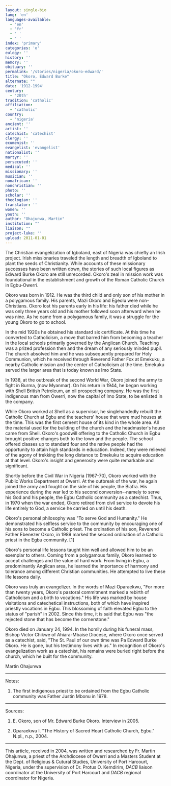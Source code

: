 ```yaml
---
layout: single-bio
lang: 'en'
languages-available:
  - 'en'
  - 'fr'
  - ' '
  - ' '
index: 'primary'
categories: 'o'
eulogy: ''
history: ''
memory: ''
obituary: ''
permalink: '/stories/nigeria/okoro-edward/'
title: "Okoro, Edward Burke"
alternate: ""
date: '1912-1994'
century:
  - '20th'
tradition: 'catholic'
affiliation:
  - 'catholic'
country:
  - 'nigeria'
ancient: ''
artist: ''
catechist: 'catechist'
clergy: ''
ecumenist: ''
evangelist: 'evangelist'
nationalist: ''
martyr: ''
persecuted: ''
medical: ''
missionary: ''
musician: ''
nonafrican: ''
nonchristian: ''
photo: ''
scholar: ''
theologian: ''
translator: ''
women: ''
youth: ''
author: "Ohajunwa, Martin"
institution: ""
liaison: ""
project-luke: ''
upload: 2011-01-01
---
```




The Christian evangelization of Igboland, east of Nigeria was chiefly an Irish project. Irish missionaries traveled the length and breadth of Igboland to plant the seeds of Christianity. While accounts of these missionary successes have been written down, the stories of such local figures as Edward Burke Okoro are still unrecorded. Okoro's zeal in mission work was foundational in the establishment and growth of the Roman Catholic Church in Egbu-Owerri.

Okoro was born in 1912. He was the third child and only son of his mother in a polygamous family. His parents, Mazi Okoro and Egeolu were non-Christians. Okoro lost his parents early in his life: his father died while he was only three years old and his mother followed soon afterward when he was nine. As he came from a polygamous family, it was a struggle for the young Okoro to go to school.

In the mid 1920s he obtained his standard six certificate. At this time he converted to Catholicism, a move that barred him from becoming a teacher in the local schools primarily governed by the Anglican Church. Teaching was a prized profession then and the dream of any seriously minded pupil. The church absolved him and he was subsequently prepared for Holy Communion, which he received through Reverend Father Fox at Emekuku, a nearby Catholic mission and the center of Catholicism at the time. Emekuku served the larger area that is today known as Imo State.

In 1938, at the outbreak of the second World War, Okoro joined the army to fight in Burma, (now Myanmar). On his return in 1944, he began working with Shell British Petroleum, an oil prospecting company. He was the first indigenous man from Owerri, now the capital of Imo State, to be enlisted in the company.

While Okoro worked at Shell as a supervisor, he singlehandedly rebuilt the Catholic Church at Egbu and the teachers' house that were mud houses at the time. This was the first cement house of its kind in the whole area. All the material used for the building of the church and the headmaster's house came from Shell. Okoro's goodwill offering to the Catholic Church in Egbu brought positive changes both to the town and the people. The school offered classes up to standard four and the native people had the opportunity to attain high standards in education. Indeed, they were relieved of the agony of trekking the long distance to Emekuku to acquire education at that level. Okoro's insight and generosity were quite remarkable and significant.

Shortly before the Civil War in Nigeria (1967-70), Okoro worked with the Public Works Department at Owerri. At the outbreak of the war, he again joined the army and fought on the side of his people, the Biafra. His experience during the war led to his second conversion--namely to serve his God and his people, the Egbu Catholic community as a catechist. Thus, in 1970 when the war ended, Okoro retired from civil service to devote his life entirely to God, a service he carried on until his death.

Okoro's personal philosophy was "To serve God and Humanity." He demonstrated his selfless service to the community by encouraging one of his sons to become a Catholic priest. The ordination of his son, Reverend Father Ebenezer Okoro, in 1989 marked the second ordination of a Catholic priest in the Egbu community. [1]

Okoro's personal life lessons taught him well and allowed him to be an exemplar to others. Coming from a polygamous family, Okoro learned to accept challenges and the value of hard work. From living in Egbu, a predominantly Anglican area, he learned the importance of harmony and tolerance among different Christian communities. He attempted to live these life lessons daily.

Okoro was truly an evangelizer. In the words of Mazi Oparaekwu, "For more than twenty years, Okoro's pastoral commitment marked a rebirth of Catholicism and a birth to vocations." His life was marked by house visitations and catechetical instructions, both of which have inspired priestly vocations in Egbu. This blossoming of faith elevated Egbu to the status of "parish" in 2002. Since this time, it is said that Egbu was "the rejected stone that has become the cornerstone."

Okoro died on January 24, 1994. In the homily during his funeral mass, Bishop Victor Chikwe of Ahiara-Mbaise Diocese, where Okoro once served as a catechist, said, "The St. Paul of our own time was Pa Edward Burke Okoro. He is gone, but his testimony lives with us." In recognition of Okoro's evangelization work as a catechist, his remains were buried right before the church, which he built for the community.

Martin Ohajunwa

---

Notes:

1. The first indigenous priest to be ordained from the Egbu Catholic community was Father Justin Mbonu in 1978.

---

Sources:

1. E. Okoro, son of Mr. Edward Burke Okoro. Interview in 2005.

2. Oparaekwu I. "The History of Sacred Heart Catholic Church, Egbu." N.pl., n.p., 2004.

---

This article, received in 2004, was written and researched by Fr. Martin Ohajunwa, a priest of the Archdiocese of Owerri and a Masters Student at the Dept. of Religious & Cutural Studies, University of Port Harcourt, Nigeria, under the supervision of Dr. Protus O. Kemdirim, *DACB* liaison coordinator at the University of Port Harcourt and *DACB* regional coordinator for Nigeria.
